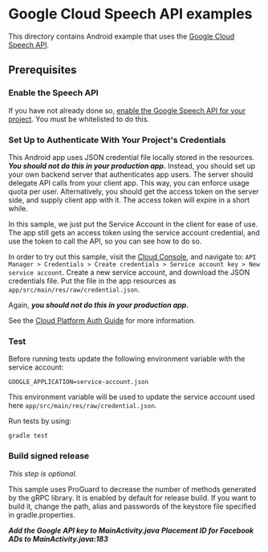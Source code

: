 # Google Cloud Speech API examples

This directory contains Android example that uses the
[Google Cloud Speech API](https://cloud.google.com/speech/).

## Prerequisites

### Enable the Speech API

If you have not already done so,
[enable the Google Speech API for your project](https://cloud.google.com/speech/docs/getting-started). You
must be whitelisted to do this.

### Set Up to Authenticate With Your Project's Credentials

This Android app uses JSON credential file locally stored in the resources. ***You should not do
this in your production app.*** Instead, you should set up your own backend server that
authenticates app users. The server should delegate API calls from your client app. This way, you
can enforce usage quota per user. Alternatively, you should get the access token on the server side,
and supply client app with it. The access token will expire in a short while.

In this sample, we just put the Service Account in the client for ease of use. The app still gets
an access token using the service account credential, and use the token to call the API, so you can
see how to do so.

In order to try out this sample, visit the [Cloud Console](https://console.cloud.google.com/), and
navigate to:
`API Manager > Credentials > Create credentials > Service account key > New service account`.
Create a new service account, and download the JSON credentials file. Put the file in the app
resources as `app/src/main/res/raw/credential.json`.

Again, ***you should not do this in your production app.***

See the [Cloud Platform Auth Guide](https://cloud.google.com/docs/authentication#developer_workflow)
for more information.

### Test

Before running tests update the following environment variable with the service
account:

    GOOGLE_APPLICATION=service-account.json

This environment variable will be used to update the service account used here
`app/src/main/res/raw/credential.json`.

Run tests by using:

    gradle test

### Build signed release

*This step is optional.*

This sample uses ProGuard to decrease the number of methods generated by the gRPC library. It is
enabled by default for release build. If you want to build it, change the path, alias and passwords
of the keystore file specified in gradle.properties.


***Add the Google API key to MainActivity.java***
***Placement ID for Facebook ADs to MainActivity.java:183***
